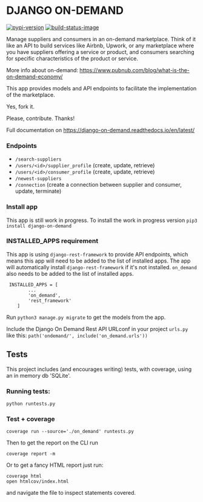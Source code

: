 # DJANGO ON-DEMAND

[![pypi-version]][pypi]
[![build-status-image]][travis]

[pypi-version]: https://img.shields.io/pypi/v/django-on-demand.svg
[pypi]: https://pypi.org/project/django-on-demand/
[build-status-image]: https://travis-ci.org/piraidev/django-on-demand.svg?branch=master
[travis]: https://travis-ci.org/piraidev/django-on-demand

Manage suppliers and consumers in an on-demand marketplace. 
Think of it like an API to build services like Airbnb, Upwork, or any marketplace where you have suppliers offering a service or product, and consumers searching for specific characteristics of the product or service.

More info about on-demand: https://www.pubnub.com/blog/what-is-the-on-demand-economy/

This app provides models and API endpoints to facilitate the implementation of the marketplace.


Yes, fork it.

Please, contribute.
Thanks!

Full documentation on https://django-on-demand.readthedocs.io/en/latest/

### Endpoints


* ``/search-suppliers``
* ``/users/<id>/supplier_profile`` (create, update, retrieve)
* ``/users/<id>/consumer_profile`` (create, update, retrieve)
* ``/newest-suppliers``
* ``/connection`` (create a connection between supplier and consumer, update, terminate)


### Install app
This app is still work in progress. To install the work in progress version 
`pip3 install django-on-demand`

### INSTALLED_APPS requirement
This app is using `django-rest-framework` to provide API endpoints, which means this app will need to be added to the list of installed apps.
The app will automatically install `django-rest-framework` if it's not installed.
`on_demand` also needs to be added to the list of installed apps.
```
 INSTALLED_APPS = [
        ...
        'on_demand',
        'rest_framework'
    ]
```

Run `python3 manage.py migrate` to get the models from the app.

Include the Django On Demand Rest API URLconf in your project `urls.py` like this: `path('ondemand/', include('on_demand.urls'))`

## Tests

This project includes (and encourages writing) tests, with coverage, using an in memory db 'SQLite'.

### Running tests:
```
python runtests.py 
````

### Test + coverage
```
coverage run --source='./on_demand' runtests.py
```

Then to get the report on the CLI run
```
coverage report -m
```

Or to get a fancy HTML report just run:
```
coverage html
open htmlcov/index.html
```
and navigate the file to inspect statements covered.